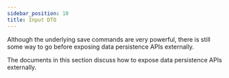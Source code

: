 ```yaml
---
sidebar_position: 10
title: Input DTO
---
```


Although the underlying save commands are very powerful, there is still some way to go before exposing data persistence APIs externally.  

The documents in this section discuss how to expose data persistence APIs externally.